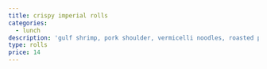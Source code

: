 ```yaml
---
title: crispy imperial rolls
categories:
  - lunch
description: 'gulf shrimp, pork shoulder, vermicelli noodles, roasted peanut'
type: rolls
price: 14
---
```



